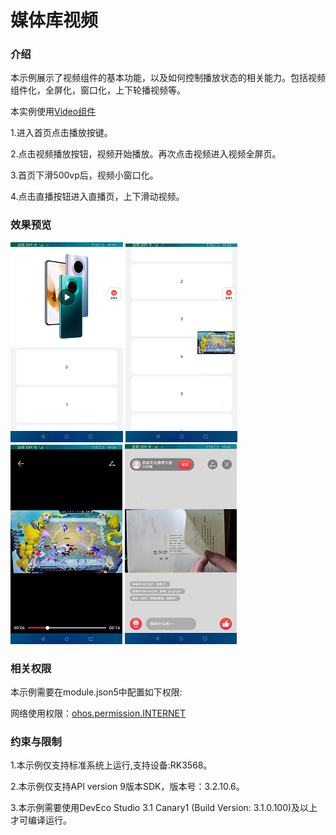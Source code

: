 # 媒体库视频

### 介绍

本示例展示了视频组件的基本功能，以及如何控制播放状态的相关能力。包括视频组件化，全屏化，窗口化，上下轮播视频等。

本实例使用[Video组件](https://gitee.com/openharmony/docs/blob/master/zh-cn/application-dev/reference/arkui-ts/ts-media-components-video.md)

1.进入首页点击播放按键。

2.点击视频播放按钮，视频开始播放。再次点击视频进入视频全屏页。

3.首页下滑500vp后，视频小窗口化。

4.点击直播按钮进入直播页，上下滑动视频。

### 效果预览

![home](screenshots/devices/video.png) ![play1](screenshots/devices/small_video.png)
![play1](screenshots/devices/full.png) ![play1](screenshots/devices/live_video.png)

### 相关权限

本示例需要在module.json5中配置如下权限:

网络使用权限：[ohos.permission.INTERNET](https://gitee.com/openharmony/docs/blob/master/zh-cn/application-dev/security/permission-list.md)


### 约束与限制

1.本示例仅支持标准系统上运行,支持设备:RK3568。

2.本示例仅支持API version 9版本SDK，版本号：3.2.10.6。

3.本示例需要使用DevEco Studio 3.1 Canary1 (Build Version: 3.1.0.100)及以上才可编译运行。
